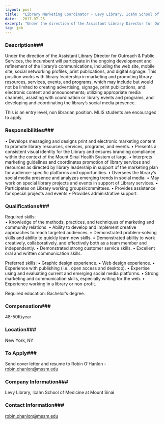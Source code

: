 ```yaml
---
layout: post
title:  "Library Marketing Coordinator - Levy Library, Icahn School of Medicine at Mount Sinai"
date:   2017-07-25
excerpt: "Under the direction of the Assistant Library Director for Outreach & Public Services, the incumbent will participate in the ongoing development and refinement of the library’s communications, including the web site, mobile site, social networking profiles, print publications, and digital signage. This position works with library leadership in marketing and..."
tag: job
---
```


### Description###

Under the direction of the Assistant Library Director for Outreach & Public Services, the incumbent will participate in the ongoing development and refinement of the library’s communications, including the web site, mobile site, social networking profiles, print publications, and digital signage. This position works with library leadership in marketing and promoting library resources, services, events, and programs, which may include but would not be limited to creating advertising, signage, print publications, and electronic content and announcements; utilizing appropriate media channels, assisting with coordination or library events and programs, and developing and coordinating the library’s social media presence. 

This is an entry level, non librarian position. MLIS students are encouraged to apply.


### Responsibilities###

•	Develops messaging and designs print and electronic marketing content to promote library resources, services, programs, and events. 
•	Presents a consistent visual identity for the Library and ensures branding compliance within the context of the Mount Sinai Health System at large. 
•	Interprets marketing guidelines and coordinates promotion of library services and resources as directed by library leadership in support of the marketing plan for audience-specific platforms and opportunities. 
•	Oversees the library’s social media presence and analyzes emerging trends in social media.
•	May work on special library projects and events in support of Library services.
•	Participates on Library working groups/committees.
•	Provides assistance for special projects and events
•	Provides administrative support. 


### Qualifications###

Required skills: 	
•      Knowledge of the methods, practices, and techniques of marketing and community relations.
•	Ability to develop and implement creative approaches to reach targeted audiences. 
•	Demonstrated problem-solving skills and ability to quickly learn new skills.
•	Demonstrated ability to work creatively, collaboratively, and effectively both as a team member and independently.
•	Demonstrated strong customer service skills.
•	Excellent oral and written communication skills. 

Preferred skills: 
•	Graphic design experience.
•	Web design experience. 
•	Experience with publishing (i.e., open access and desktop).
•	Expertise using and evaluating current and emerging social media platforms.
•	Strong marketing and communication skills, especially writing for the web.
•	Experience working in a library or non-profit.

Required education:
Bachelor’s degree.


### Compensation###

48-50K/year


### Location###

New York, NY




### To Apply###

Send cover letter and resume to Robin O'Hanlon - robin.ohanlon@mssm.edu


### Company Information###

Levy Library, Icahn School of Medicine at Mount Sinai


### Contact Information###

robin.ohanlon@mssm.edu

